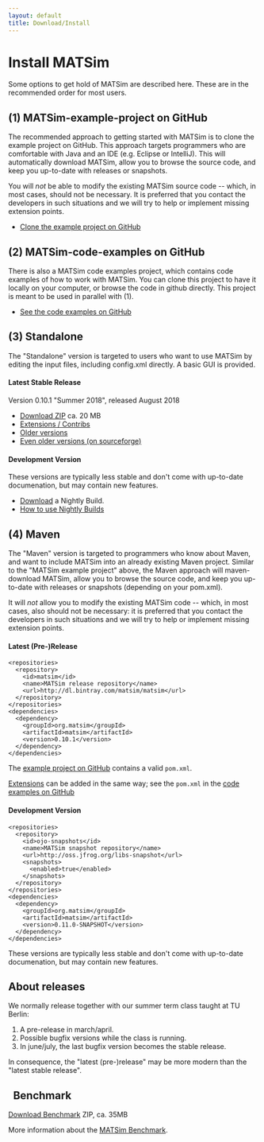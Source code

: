 ```yaml
---
layout: default
title: Download/Install
---
```


# Install MATSim

Some options to get hold of MATSim are described here. These are in the recommended order for most users.
 
## (1) MATSim-example-project on GitHub

The recommended approach to getting started with MATSim is to clone the example project on GitHub. This approach targets programmers who are comfortable with Java and an IDE (e.g. Eclipse or IntelliJ). This will automatically download MATSim, allow you to browse the source code, and keep you up-to-date with releases or snapshots. 

You will _not_ be able to modify the existing MATSim source code -- which, in most cases, should not be necessary. It is preferred that you contact the developers in such situations and we will try to help or implement missing extension points.

- [<i class="fa fa-github"></i> Clone the example project on GitHub](https://github.com/matsim-org/matsim-example-project)
 
## (2) MATSim-code-examples on GitHub

There is also a MATSim code examples project, which contains code examples of how to work with MATSim.  You can clone this project to have it locally on your computer, or browse the code in github directly.  This project is meant to be used in parallel with (1).

- [<i class="fa fa-github"></i> See the code examples on GitHub](https://github.com/matsim-org/matsim-code-examples)
 
## (3) Standalone

The "Standalone" version is targeted to users who want to use MATSim by editing the input files, including config.xml directly. A basic GUI is provided.

<div class="row">
<div class="col-md-6" markdown="1">

#### <i class="fa fa-cube"></i> Latest Stable Release

Version 0.10.1 "Summer 2018", released August 2018

- [<i class="fa fa-download"></i> Download ZIP](https://github.com/matsim-org/matsim/releases/download/matsim-0.10.1/matsim-0.10.1.zip)  ca. 20 MB
- [<i class="fa fa-cubes"></i> Extensions / Contribs](https://github.com/matsim-org/matsim/releases/tag/matsim-0.10.1)
- [Older versions](https://github.com/matsim-org/matsim/tags)
- [Even older versions (on sourceforge)](https://sourceforge.net/projects/matsim/files/MATSim/)

</div>
<div class="col-md-6" markdown="1">

####   <i class="fa fa-bug"></i> Development Version

<!-- Maybe we keep this up and running as long as it works.  But if the build server ever starts failing us on this, I think we should just also remove this section here.  kai, oct'17 -->

These versions are typically less stable and don't come with up-to-date documenation, but may contain new features.

- [<i class="fa fa-download"></i> Download](/files/builds/) a Nightly Build.
- [<i class="fa fa-book"></i> How to use Nightly Builds](/downloads/nightly)

</div>
</div>

## (4) Maven

The "Maven" version is targeted to programmers who know about Maven, and want to include MATSim into an already existing Maven project.  Similar to the "MATSim example project" above, the Maven approach will maven-download MATSim, allow you to browse the source code, and keep you up-to-date with releases or snapshots (depending on your pom.xml). 

It will _not_ allow you to modify the existing MATSim code -- which, in most cases, also should not be necessary: it is preferred that you contact the developers in such situations and we will try to help or implement missing extension points.

<div class="row">
<div class="col-xs-12 col-md-6" markdown="1">

#### <i class="fa fa-cube"></i> Latest (Pre-)Release


    <repositories>
      <repository>
        <id>matsim</id>
        <name>MATSim release repository</name>
        <url>http://dl.bintray.com/matsim/matsim</url>
      </repository>
    </repositories>
    <dependencies>
      <dependency>
        <groupId>org.matsim</groupId>
        <artifactId>matsim</artifactId>
        <version>0.10.1</version>
      </dependency>
    </dependencies>

The [example project on GitHub](https://github.com/matsim-org/matsim-example-project) contains a valid `pom.xml`.

[Extensions](/extensions) can be added in the same way; see the `pom.xml` in the [code examples on GitHub](https://github.com/matsim-org/matsim-code-examples)

</div>
<div class="col-xs-12 col-md-6" markdown="1">

#### <i class="fa fa-bug"></i> Development Version


    <repositories>
      <repository>
        <id>ojo-snapshots</id>
        <name>MATSim snapshot repository</name>
        <url>http://oss.jfrog.org/libs-snapshot</url>
        <snapshots>
          <enabled>true</enabled>
        </snapshots>
      </repository>
    </repositories>
    <dependencies>
      <dependency>
        <groupId>org.matsim</groupId>
        <artifactId>matsim</artifactId>
        <version>0.11.0-SNAPSHOT</version>
      </dependency>
    </dependencies>

These versions are typically less stable and don't come with up-to-date documenation, but may contain new features.

</div>
</div>


## About releases

We normally release together with our summer term class taught at TU Berlin:
1. A pre-release in march/april.
1. Possible bugfix versions while the class is running.
1. In june/july, the last bugfix version becomes the stable release.

In consequence, the "latest (pre-)release" may be more modern than the "latest stable release".





## <i class="fa fa-tachometer"></i> &nbsp; Benchmark

[Download Benchmark](/files/benchmark/benchmark.zip) ZIP, ca. 35MB

More information about the [MATSim Benchmark](/benchmark).


<!-- Not advertising to clone the source code any more.  kai, oct'17 -->

<!-- ### <i class="fa fa-file-code-o"></i> &nbsp; Source Code -->

<!-- The source code to MATSim is [available on <i class="fa fa-github"></i>GitHub](https://github.com/matsim-org/matsim). -->

<!-- This is targeted to developers who change the MATSim core (a relatively small circle of persons), or persons who maintain one or more contribs. &nbsp;For a variety of reasons, we also have "playgrounds" in a second GitHub Repository, although they should be less necessary in the future than they were in the past.</p> -->

<!-- </div> -->



<!-- The example project is mentioned above, no need to repeat.  kai, oct'17 -->

<!-- <div class="col-md-4" markdown="1"> -->
<!-- ### <i class="fa fa-code-fork"></i> &nbsp; Example Code Project -->

<!-- To get you started writing your own code with MATSim, we provide an [example project on GitHub](https://github.com/matsim-org/matsim-example-project) you can fork, which includes a complete pom.xml to use MATSim as a Maven dependency for your own code.</p> -->

<!-- </div> -->

